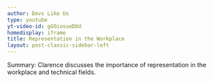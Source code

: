 ```yaml
---
author: Devs Like Us
type: youtube
yt-video-id: gGOiosueDbU
homedisplay: iframe
title: Representation in the Workplace
layout: post-classic-sidebar-left 
---
```

Summary: Clarence discusses the importance of representation in the workplace and technical fields.
